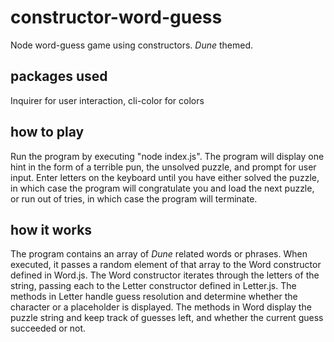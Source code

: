 # constructor-word-guess
Node word-guess game using constructors.  *Dune* themed.

## packages used
Inquirer for user interaction, cli-color for colors

## how to play
Run the program by executing "node index.js".  The program will display one hint in the form of a terrible pun, the unsolved puzzle, and prompt for user input.  Enter letters on the keyboard until you have either solved the puzzle, in which case the program will congratulate you and load the next puzzle, or run out of tries, in which case the program will terminate.

## how it works
The program contains an array of *Dune* related words or phrases.  When executed, it passes a random element of that array to the Word constructor defined in Word.js.  The Word constructor iterates through the letters of the string, passing each to the Letter constructor defined in Letter.js.  The methods in Letter handle guess resolution and determine whether the character or a placeholder is displayed.  The methods in Word display the puzzle string and keep track of guesses left, and whether the current guess succeeded or not.